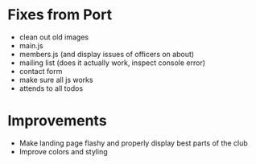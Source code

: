 # Fixes from Port

-   clean out old images
-   main.js
-   members.js (and display issues of officers on about)
-   mailing list (does it actually work, inspect console error)
-   contact form
-   make sure all js works
-   attends to all todos

# Improvements

-   Make landing page flashy and properly display best parts of the club
-   Improve colors and styling
